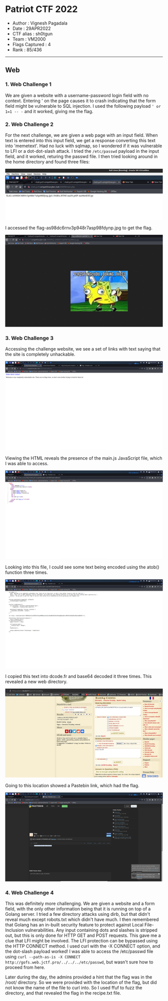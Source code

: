 # Patriot CTF 2022

* Author			: Vignesh Pagadala
* Date				: 29APR2022
* CTF alias 		: sh0tgun
* Team 				: VM2000
* Flags Captured	: 4
* Rank				: 85/436

---

## Web
### 1. Web Challenge 1

We are given a website with a username-password login field with no context. Entering ' on the page causes it to crash indicating that the form field might be vulnerable to SQL injection. I used the following payload ```' or 1=1 -- -``` and it worked, giving me the flag. 

### 2. Web Challenge 2

For the next challenge, we are given a web page with an input field. When text is entered into this input field, we get a response converting this text into 'memetext'. Had no luck with sqlmap, so I wondered if it was vulnerable to LFI or a dot-dot-slash attack. I tried the `/etc/passwd` payload in the input field, and it worked, returing the passwd file. I then tried looking around in the home directory and found three files:

![](https://github.com/vignesh-pagadala/ctf-writeups/blob/main/Patriot%20CTF%202022/Web/Screenshot%20from%202022-04-29%2020-42-02.png)

I accessed the flag-as98dc6rnv3p948r7asp98fdynp.jpg to get the flag. 

![](https://github.com/vignesh-pagadala/ctf-writeups/blob/main/Patriot%20CTF%202022/Web/Screenshot%20from%202022-04-29%2020-42-57.png)

### 3. Web Challenge 3

Accessing the challenge website, we see a set of links with text saying that the site is completely unhackable. 

![](https://github.com/vignesh-pagadala/ctf-writeups/blob/main/Patriot%20CTF%202022/Web/Screenshot%20from%202022-04-29%2021-09-36.png)

Viewing the HTML reveals the presence of the main.js JavaScript file, which I was able to access.

![](https://github.com/vignesh-pagadala/ctf-writeups/blob/main/Patriot%20CTF%202022/Web/Screenshot%20from%202022-04-29%2021-09-58.png)

Looking into this file, I could see some text being encoded using the atob() function three times. 

![](https://github.com/vignesh-pagadala/ctf-writeups/blob/main/Patriot%20CTF%202022/Web/Screenshot%20from%202022-04-29%2021-10-04.png)

I copied this text into dcode.fr and base64 decoded it three times. This revealed a new web directory. 

![](https://github.com/vignesh-pagadala/ctf-writeups/blob/main/Patriot%20CTF%202022/Web/Screenshot%20from%202022-04-29%2021-10-41.png)

Going to this location showed a Pastebin link, which had the flag. 

![](https://github.com/vignesh-pagadala/ctf-writeups/blob/main/Patriot%20CTF%202022/Web/Screenshot%20from%202022-04-29%2021-10-24.png)

### 4. Web Challenge 4

This was definitely more challenging. We are given a website and a form field, with the only other information being that it is running on top of a Golang server. I tried a few directory attacks using dirb, but that didn't reveal much except robots.txt which didn't have much. I then remembered that Golang has an in-built security feature to protect against Local File-Inclusion vulnerabilities. Any input containing dots and slashes is stripped out, but this is only done for HTTP GET and POST requests. This gave me a clue that LFI might be involved. The LFI protection can be bypassed using the HTTP CONNECT method. I used curl with the -X CONNECT option, and the dot-slash payload worked! I was able to access the /etc/passwd file using ```curl --path-as-is -X CONNECT http://gofs.web.jctf.pro/../../../etc/passwd```, but wasn't sure how to proceed from here.

Later during the day, the admins provided a hint that the flag was in the /root/ directory. So we were provided with the location of the flag, but did not know the name of the file to curl into. So I used ffuf to fuzz the directory, and that revealed the flag in the recipe.txt file.  